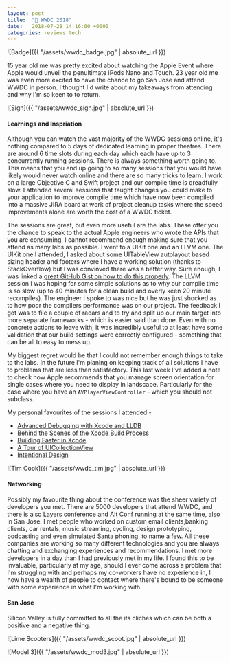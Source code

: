 ```yaml
---
layout: post
title:  " WWDC 2018"
date:   2018-07-28 14:16:00 +0000
categories: reviews tech
---
```


![Badge]({{ "/assets/wwdc_badge.jpg" | absolute_url }})

<!-- <blockquote class="twitter-tweet tw-align-center" data-lang="en"><p lang="en" dir="ltr">Yaaay apple conference tonight! Mac arrives Friday :)</p>&mdash; Rory Bain (@rorybain) <a href="https://twitter.com/rorybain/status/22703229276?ref_src=twsrc%5Etfw">September 1, 2010</a></blockquote> <script async src="https://platform.twitter.com/widgets.js" charset="utf-8"></script>  -->


15 year old me was pretty excited about watching the Apple Event where Apple would unveil the penultimate iPods Nano and Touch. 23 year old me was even more excited to have the chance to go San Jose and attend WWDC in person. I thought I'd write about my takeaways from attending and why I'm so keen to to return.


![Sign]({{ "/assets/wwdc_sign.jpg" | absolute_url }})

#### Learnings and Inspriation

Although you can watch the vast majority of the WWDC sessions online, it's nothing compared to 5 days of dedicated learning in proper theatres. There are around 6 time slots during each day which each have up to 3 concurrently running sessions. There is always something worth going to. This means that you end up going to so many sessions that you would have likely would never watch online and there are so many tricks to learn. I work on a large Objective C and Swift project and our compile time is dreadfully slow. I attended several sessions that taught changes you could make to your application to improve compile time which have now been compiled into a massive JIRA board at work of project cleanup tasks where the speed improvements alone are worth the cost of a WWDC ticket. 

The sessions are great, but even more useful are the labs. These offer you the chance to speak to the actual Apple engineers who wrote the APIs that you are consuming. I cannot recommend enough making sure that you attend as many labs as possible. I went to a UIKit one and an LLVM one. The UIKit one I attended, I asked about some UITableView autolayout based sizing header and footers where I have a working solution (thanks to StackOverflow) but I was convinved there was a better way. Sure enough, I was linked a [great GitHub Gist on how to do this properly](https://gist.github.com/smileyborg/50de5da1c921b73bbccf7f76b3694f6a). The LLVM session I was hoping for some simple solutions as to why our compile time is so slow (up to 40 minutes for a clean build and overly keen 20 minute recompiles). The engineer I spoke to was nice but he was just shocked as to how poor the compilers performance was on our project. The feedback I got was to file a couple of radars and to try and split up our main target into more separate frameworks - which is easier said than done. Even with no concrete actions to leave with, it was incredibly useful to at least have some validation that our build settings were correctly configured - something that can be all to easy to mess up.

My biggest regret would be that I could not remember enough things to take to the labs. In the future I'm planing on keeping track of all solutions I have to problems that are less than satisfactory. This last week I've added a note to check how Apple recommends that you manage screen orientation for single cases where you need to display in landscape. Particularly for the case where you have an `AVPlayerViewController` - which you should not subclass. 

My personal favourites of the sessions I attended -

* [Advanced Debugging with Xcode and LLDB](https://developer.apple.com/videos/play/wwdc2018/412/)
* [Behind the Scenes of the Xcode Build Process](https://developer.apple.com/videos/play/wwdc2018/415/)
* [Building Faster in Xcode](https://developer.apple.com/videos/play/wwdc2018/408/)
* [A Tour of UICollectionView](https://developer.apple.com/videos/play/wwdc2018/225/)
* [Intentional Design](https://developer.apple.com/videos/play/wwdc2018/802/)

![Tim Cook]({{ "/assets/wwdc_tim.jpg" | absolute_url }})

#### Networking

Possibly my favourite thing about the conference was the sheer variety of developers you met. There are 5000 developers that attend WWDC, and there is also Layers conference and Alt Conf running at the same time, also in San Jose. I met people who worked on custom email clients,banking clients, car rentals, music streaming, cycling, design prototyping, podcasting and even simulated Santa phoning, to name a few. All these companies are working so many different technologies and you are always chatting and exchanging experiences and recommendations. I met more developers in a day than I had previously met in my life. I found this to be invaluable, particularly at my age, should I ever come across a problem that I'm struggling with and perhaps my co-workers have no experience in, I now have a wealth of people to contact where there's bound to be someone with some experience in what I'm working with.

#### San Jose

Silicon Valley is fully committed to all the its cliches which can be both a positive and a negative thing. 

![Lime Scooters]({{ "/assets/wwdc_scoot.jpg" | absolute_url }})

![Model 3]({{ "/assets/wwdc_mod3.jpg" | absolute_url }})
